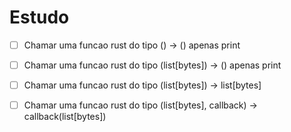 # Estudo

- [ ] Chamar uma funcao rust do tipo () -> () apenas print
- [ ] Chamar uma funcao rust do tipo (list[bytes]) -> () apenas print
- [ ] Chamar uma funcao rust do tipo (list[bytes]) -> list[bytes]
- [ ] Chamar uma funcao rust do tipo (list[bytes], callback) -> callback(list[bytes])

